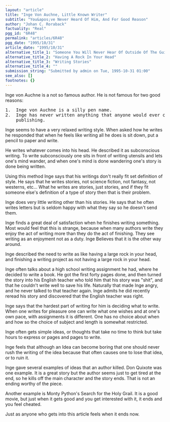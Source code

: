 ```yaml
---
layout: "article"
title: "Inge Von Auchne, Little Known Writer"
subtitle: "You&apos;ve Never Heard Of Him, And For Good Reason"
author: "Johan C. Roraback"
factuality: "Real"
pgg_id: "6R48"
permalink: "articles/6R48"
pgg_date: "1995/10/31"
article_date: "1995/10/31"
alternative_title_1: "Someone You Will Never Hear Of Outside Of The Guide"
alternative_title_2: "Having A Rock In Your Head"
alternative_title_3: "Writing Stories"
alternative_title_4: ""
submission_string: "Submitted by admin on Tue, 1995-10-31 01:00"
see_also: []
footnotes: {}
---
```

<div>
<p>Inge von Auchne is a not so famous author. He is not famous for two good reasons:</p>
<pre>
1.  Inge von Auchne is a silly pen name.
2.  Inge has never written anything that anyone would ever consider worth
    publishing.
</pre>
<p>Inge seems to have a very relaxed writing style. When asked how he writes he responded that when he feels like writing all he does is sit down, put a pencil to paper and write.</p>
<p>He writes whatever comes into his head. He described it as subconscious writing. To write subconsciously one sits in front of writing utensils and lets one's mind wander, and when one's mind is done wandering one's story is done being written.</p>
<p>Using this method Inge says that his writings don't really fit set definition of style. He says that he writes stories, not science fiction, not fantasy, not westerns, etc... What he writes are stories, just stories, and if they fit someone else's definition of a type of story then that is their problem.</p>
<p>Inge does very little writing other than his stories. He says that he often writes letters but is seldom happy with what they say so he doesn't send them.</p>
<p>Inge finds a great deal of satisfaction when he finishes writing something. Most would feel that this is strange, because when many authors write they enjoy the act of writing more than they do the act of finishing. They see writing as an enjoyment not as a duty. Inge Believes that it is the other way around.</p>
<p>Inge described the need to write as like having a large rock in your head, and finishing a writing project as not having a large rock in your head.</p>
<p>Inge often talks about a high school writing assignment he had, where he decided to write a book. He got the first forty pages done, and then turned the story into his English teacher who told him that his story was "shit", and that he couldn't write well to save his life. Naturally that made Inge angry, and he never talked to that teacher again. Inge admits he did recently reread his story and discovered that the English teacher was right.</p>
<p>Inge says that the hardest part of writing for him is deciding what to write. When one writes for pleasure one can write what one wishes and at one's own pace, with assignments it is different. One has no choice about when and how so the choice of subject and length is somewhat restricted.</p>
<p>Inge often gets simple ideas, or thoughts that take no time to think but take hours to express or pages and pages to write.</p>
<p>Inge feels that although an Idea can become boring that one should never rush the writing of the idea because that often causes one to lose that idea, or to ruin it.</p>
<p>Inge gave several examples of ideas that an author killed. Don Quixote was one example. It is a great story but the author seems just to get tired at the end, so he kills off the main character and the story ends. That is not an ending worthy of the piece.</p>
<p>Another example is Monty Python's Search for the Holy Grail. It is a good movie, but just when it gets good and you get interested with it, it ends and you feel cheated.</p>
<p>Just as anyone who gets into this article feels when it ends now. <!--Amazon_CLS_IM_END--></p>
</div>

